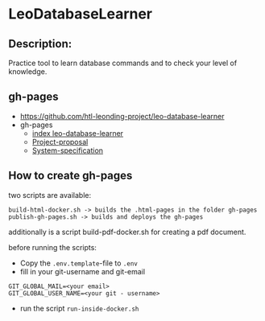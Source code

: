# LeoDatabaseLearner

## Description:

Practice tool to learn database commands and to check your level of knowledge.

## gh-pages

* https://github.com/htl-leonding-project/leo-database-learner
* gh-pages  
   * [index leo-database-learner ](https://htl-leonding-project.github.io/leo-database-learner/)
   * [Project-proposal](https://htl-leonding-project.github.io/leo-database-learner/project-proposal)
   * [System-specification](https://htl-leonding-project.github.io/leo-database-learner/system-specification)


## How to create gh-pages

two scripts are available:

    build-html-docker.sh -> builds the .html-pages in the folder gh-pages
    publish-gh-pages.sh -> builds and deploys the gh-pages

additionally is a script build-pdf-docker.sh for creating a pdf document.

before running the scripts:

* Copy the `.env.template`-file to `.env`
* fill in your git-username and git-email

```
GIT_GLOBAL_MAIL=<your email>
GIT_GLOBAL_USER_NAME=<your git - username>
```

* run the script `run-inside-docker.sh`
